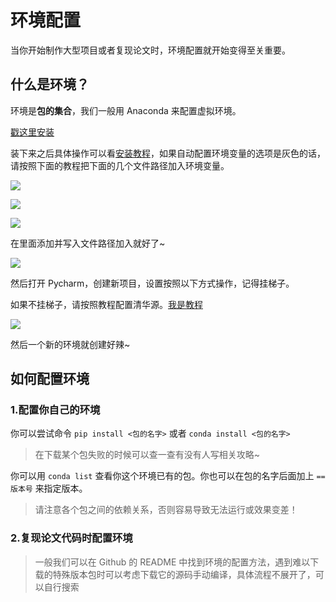 # 环境配置

当你开始制作大型项目或者复现论文时，环境配置就开始变得至关重要。

## 什么是环境？

环境是**包的集合**，我们一般用 Anaconda 来配置虚拟环境。

[戳这里安装](https://www.anaconda.com/)

装下来之后具体操作可以看[安装教程](https://blog.csdn.net/in546/article/details/117400839)，如果自动配置环境变量的选项是灰色的话，请按照下面的教程把下面的几个文件路径加入环境变量。

![](https://cdn.xyxsw.site/boxcn3PLPIvKSSvYiCnwx50FYvf.png)

![](https://cdn.xyxsw.site/boxcnvTQPcmPpUonmDZFZXNnGWd.png)

![](https://cdn.xyxsw.site/boxcn6ZnAzhaj2Tj7xk9K6FxBJh.png)

在里面添加并写入文件路径加入就好了~

![](https://cdn.xyxsw.site/boxcnnsuoHmhK4dBCLHlKhpRWIe.png)

然后打开 Pycharm，创建新项目，设置按照以下方式操作，记得挂梯子。

如果不挂梯子，请按照教程配置清华源。[我是教程](https://blog.csdn.net/jasneik/article/details/114227716)

![](https://cdn.xyxsw.site/boxcnTfvjYweuIZFKlcH78X38Pd.png)

然后一个新的环境就创建好辣~

## 如何配置环境

### 1.配置你自己的环境

你可以尝试命令 `pip install <包的名字>` 或者 `conda install <包的名字>`

> 在下载某个包失败的时候可以查一查有没有人写相关攻略~

你可以用 `conda list` 查看你这个环境已有的包。你也可以在包的名字后面加上 `==版本号` 来指定版本。

> 请注意各个包之间的依赖关系，否则容易导致无法运行或效果变差！

### 2.复现论文代码时配置环境

> 一般我们可以在 Github 的 README 中找到环境的配置方法，遇到难以下载的特殊版本包时可以考虑下载它的源码手动编译，具体流程不展开了，可以自行搜索
